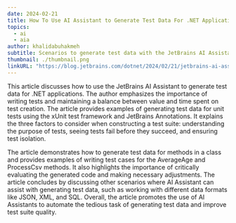 ```yaml
---
date: 2024-02-21
title: How To Use AI Assistant to Generate Test Data For .NET Applications
topics:
  - ai
  - aia
author: khalidabuhakmeh
subtitle: Scenarios to generate test data with the JetBrains AI Assistant for .NET unit tests to produce a more valuable and less brittle test suite.
thumbnail: ./thumbnail.png
linkURL: "https://blog.jetbrains.com/dotnet/2024/02/21/jetbrains-ai-assistant-generate-test-data-for-dotnet/"
---
```


This article discusses how to use the JetBrains AI Assistant to generate test data for .NET applications. The author emphasizes the importance of writing tests and maintaining a balance between value and time spent on test creation. The article provides examples of generating test data for unit tests using the xUnit test framework and JetBrains Annotations. It explains the three factors to consider when constructing a test suite: understanding the purpose of tests, seeing tests fail before they succeed, and ensuring test isolation.

The article demonstrates how to generate test data for methods in a class and provides examples of writing test cases for the AverageAge and ProcessCsv methods. It also highlights the importance of critically evaluating the generated code and making necessary adjustments. The article concludes by discussing other scenarios where AI Assistant can assist with generating test data, such as working with different data formats like JSON, XML, and SQL. Overall, the article promotes the use of AI Assistants to automate the tedious task of generating test data and improve test suite quality.
